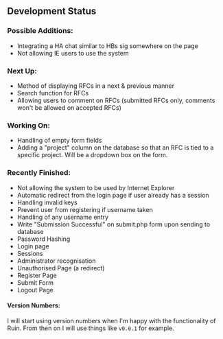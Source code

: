 ## Development Status

### Possible Additions:
* Integrating a HA chat similar to HBs sig somewhere on the page
* Not allowing IE users to use the system

### Next Up:
* Method of displaying RFCs in a next & previous manner
* Search function for RFCs
* Allowing users to comment on RFCs (submitted RFCs only, comments won't be allowed on accepted RFCs)

### Working On:
* Handling of empty form fields
* Adding a "project" column on the database so that an RFC is tied to a specific project. Will be a dropdown box on the form.

### Recently Finished:
* Not allowing the system to be used by Internet Explorer
* Automatic redirect from the login page if user already has a session
* Handling invalid keys
* Prevent user from registering if username taken
* Handling of any username entry
* Write "Submission Successful" on submit.php form upon sending to database
* Password Hashing
* Login page
* Sessions
* Administrator recognisation
* Unauthorised Page (a redirect)
* Register Page
* Submit Form
* Logout Page

#### Version Numbers:
I will start using version numbers when I'm happy with the functionality of Ruin. From then on I will use things like 
`v0.0.1` for example.